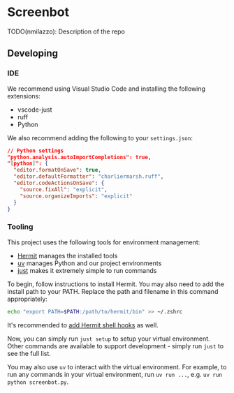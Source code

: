 # Screenbot

TODO(nmilazzo): Description of the repo

## Developing

### IDE

We recommend using Visual Studio Code and installing the following extensions:

- vscode-just
- ruff
- Python

We also recommend adding the following to your `settings.json`:

```json
// Python settings
"python.analysis.autoImportCompletions": true,
"[python]": {
  "editor.formatOnSave": true,
  "editor.defaultFormatter": "charliermarsh.ruff",
  "editor.codeActionsOnSave": {
    "source.fixAll": "explicit",
    "source.organizeImports": "explicit"
  }
}
```

### Tooling

This project uses the following tools for environment management:

- [Hermit](https://cashapp.github.io/hermit/usage/get-started/) manages the installed tools
- [uv](https://docs.astral.sh/uv/) manages Python and our project environments
- [just](https://just.systems/man/en/) makes it extremely simple to run commands

To begin, follow instructions to install Hermit. You may also need to add the install path to your PATH. Replace the
path and filename in this command appropriately:

```sh
echo "export PATH=$PATH:/path/to/hermit/bin" >> ~/.zshrc
```

It's recommended to [add Hermit shell hooks](https://cashapp.github.io/hermit/usage/shell/) as well.

Now, you can simply run `just setup` to setup your virtual environment. Other commands are available to support
development - simply run `just` to see the full list.

You may also use `uv` to interact with the virtual environment. For example, to run any commands in your virtual
environment, run `uv run ...`, e.g. `uv run python screenbot.py`.
